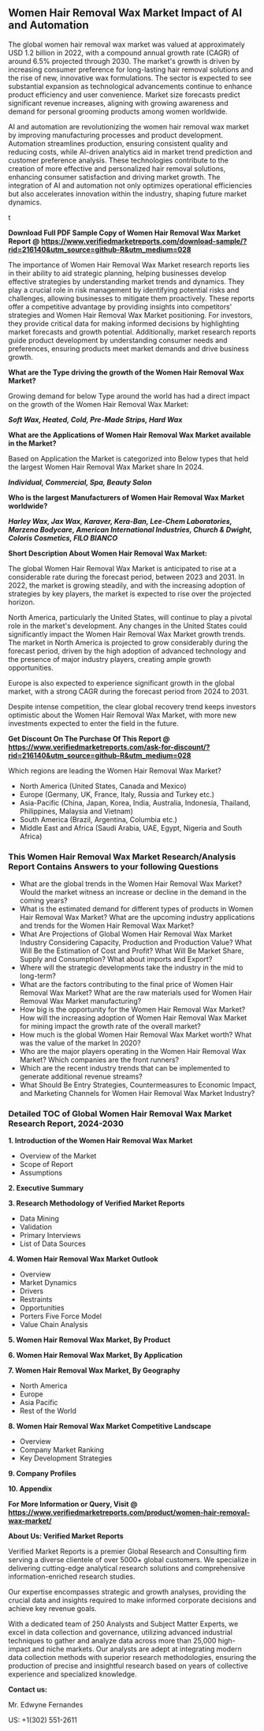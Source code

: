 <h2>Women Hair Removal Wax Market Impact of AI and Automation</h2><p>The global women hair removal wax market was valued at approximately USD 1.2 billion in 2022, with a compound annual growth rate (CAGR) of around 6.5% projected through 2030. The market's growth is driven by increasing consumer preference for long-lasting hair removal solutions and the rise of new, innovative wax formulations. The sector is expected to see substantial expansion as technological advancements continue to enhance product efficiency and user convenience. Market size forecasts predict significant revenue increases, aligning with growing awareness and demand for personal grooming products among women worldwide.</p><p>AI and automation are revolutionizing the women hair removal wax market by improving manufacturing processes and product development. Automation streamlines production, ensuring consistent quality and reducing costs, while AI-driven analytics aid in market trend prediction and customer preference analysis. These technologies contribute to the creation of more effective and personalized hair removal solutions, enhancing consumer satisfaction and driving market growth. The integration of AI and automation not only optimizes operational efficiencies but also accelerates innovation within the industry, shaping future market dynamics.</p>t</p><p id="" class=""><strong>Download Full PDF Sample Copy of Women Hair Removal Wax Market Report @ <a href="https://www.verifiedmarketreports.com/download-sample/?rid=216140&utm_source=github-R&utm_medium=028" target="_blank">https://www.verifiedmarketreports.com/download-sample/?rid=216140&utm_source=github-R&utm_medium=028</a></strong></p><p>The importance of&nbsp;Women Hair Removal Wax Market research reports lies in their ability to aid strategic planning, helping businesses develop effective strategies by understanding market trends and dynamics. They play a crucial role in risk management by identifying potential risks and challenges, allowing businesses to mitigate them proactively. These reports offer a competitive advantage by providing insights into competitors' strategies and Women Hair Removal Wax Market positioning. For investors, they provide critical data for making informed decisions by highlighting market forecasts and growth potential. Additionally, market research reports guide product development by understanding consumer needs and preferences, ensuring products meet market demands and drive business growth.</p><p><strong>What are the&nbsp;Type driving the growth of the Women Hair Removal Wax Market?</strong></p><p id="" class="">Growing demand for below Type around the world has had a direct impact on the growth of the Women Hair Removal Wax Market:</p><em><strong>Soft Wax, Heated, Cold, Pre-Made Strips, Hard Wax</strong></em></p><strong>What are the&nbsp;Applications&nbsp;of Women Hair Removal Wax Market available in the Market?</strong></p><p id="" class="">Based on Application the Market is categorized into Below types that held the largest Women Hair Removal Wax Market share In 2024.</p><em><strong>Individual, Commercial, Spa, Beauty Salon</strong></em></p><strong>Who is the largest Manufacturers of Women Hair Removal Wax Market worldwide?</strong></p><p><em><strong>Harley Wax, Jax Wax, Karaver, Kera-Ban, Lee-Chem Laboratories, Marzena Bodycare, American International Industries, Church & Dwight, Coloris Cosmetics, FILO BIANCO</strong></em></p><p id="" class=""><strong>Short Description About Women Hair Removal Wax Market:</strong></p><p>The global Women Hair Removal Wax Market is anticipated to rise at a considerable rate during the forecast period, between 2023 and 2031. In 2022, the market is growing steadily, and with the increasing adoption of strategies by key players, the market is expected to rise over the projected horizon.</p><p>North America, particularly the United States, will continue to play a pivotal role in the market's development. Any changes in the United States could significantly impact the Women Hair Removal Wax Market growth trends. The market in North America is projected to grow considerably during the forecast period, driven by the high adoption of advanced technology and the presence of major industry players, creating ample growth opportunities.</p><p>Europe is also expected to experience significant growth in the global market, with a strong CAGR during the forecast period from 2024 to 2031.</p><p>Despite intense competition, the clear global recovery trend keeps investors optimistic about the Women Hair Removal Wax Market, with more new investments expected to enter the field in the future.</p><p id="" class=""><strong>Get Discount On The Purchase Of This Report @ <a href="https://www.verifiedmarketreports.com/ask-for-discount/?rid=216140&utm_source=github-R&utm_medium=028" target="_blank">https://www.verifiedmarketreports.com/ask-for-discount/?rid=216140&utm_source=github-R&utm_medium=028</a></strong></p>Which regions are leading the Women Hair Removal Wax Market?</p><ul><li>North America (United States, Canada and Mexico)</li><li>Europe (Germany, UK, France, Italy, Russia and Turkey etc.)</li><li>Asia-Pacific (China, Japan, Korea, India, Australia, Indonesia, Thailand, Philippines, Malaysia and Vietnam)</li><li>South America (Brazil, Argentina, Columbia etc.)</li><li>Middle East and Africa (Saudi Arabia, UAE, Egypt, Nigeria and South Africa)</li></ul><h3 id="" class="">This Women Hair Removal Wax Market Research/Analysis Report Contains Answers to your following Questions</h3><ul><li>What are the global trends in the Women Hair Removal Wax Market? Would the market witness an increase or decline in the demand in the coming years?</li><li>What is the estimated demand for different types of products in Women Hair Removal Wax Market? What are the upcoming industry applications and trends for the Women Hair Removal Wax Market?</li><li>What Are Projections of Global Women Hair Removal Wax Market Industry Considering Capacity, Production and Production Value? What Will Be the Estimation of Cost and Profit? What Will Be Market Share, Supply and Consumption? What about imports and Export?</li><li>Where will the strategic developments take the industry in the mid to long-term?</li><li>What are the factors contributing to the final price of Women Hair Removal Wax Market? What are the raw materials used for Women Hair Removal Wax Market manufacturing?</li><li>How big is the opportunity for the Women Hair Removal Wax Market? How will the increasing adoption of Women Hair Removal Wax Market for mining impact the growth rate of the overall market?</li><li>How much is the global Women Hair Removal Wax Market worth? What was the value of the market In 2020?</li><li>Who are the major players operating in the Women Hair Removal Wax Market? Which companies are the front runners?</li><li>Which are the recent industry trends that can be implemented to generate additional revenue streams?</li><li>What Should Be Entry Strategies, Countermeasures to Economic Impact, and Marketing Channels for Women Hair Removal Wax Market Industry?</li></ul><h3 id="" class="">Detailed TOC of Global Women Hair Removal Wax Market Research Report, 2024-2030</h3><p id="" class=""><strong>1. Introduction of the Women Hair Removal Wax Market</strong></p><ul><li>Overview of the Market</li><li>Scope of Report</li><li>Assumptions</li></ul><p id="" class=""><strong>2. Executive Summary</strong></p><p id="" class=""><strong>3. Research Methodology of Verified Market Reports</strong></p><ul><li>Data Mining</li><li>Validation</li><li>Primary Interviews</li><li>List of Data Sources</li></ul><p id="" class=""><strong>4. Women Hair Removal Wax Market Outlook</strong></p><ul><li>Overview</li><li>Market Dynamics</li><li>Drivers</li><li>Restraints</li><li>Opportunities</li><li>Porters Five Force Model</li><li>Value Chain Analysis</li></ul><p id="" class=""><strong>5. Women Hair Removal Wax Market, By Product</strong></p><p id="" class=""><strong>6. Women Hair Removal Wax Market, By Application</strong></p><p id="" class=""><strong>7. Women Hair Removal Wax Market, By Geography</strong></p><ul><li>North America</li><li>Europe</li><li>Asia Pacific</li><li>Rest of the World</li></ul><p id="" class=""><strong>8. Women Hair Removal Wax Market Competitive Landscape</strong></p><ul><li>Overview</li><li>Company Market Ranking</li><li>Key Development Strategies</li></ul><p id="" class=""><strong>9. Company Profiles</strong></p><p id="" class=""><strong>10. Appendix</strong></p><p id="" class=""><strong>For More Information or Query, Visit @ <a href="https://www.verifiedmarketreports.com/product/women-hair-removal-wax-market/" target="_blank">https://www.verifiedmarketreports.com/product/women-hair-removal-wax-market/</a></strong></p><p id="" class=""><strong>About Us: Verified Market Reports</strong></p><p id="" class="">Verified Market Reports is a premier Global Research and Consulting firm serving a diverse clientele of over 5000+ global customers. We specialize in delivering cutting-edge analytical research solutions and comprehensive information-enriched research studies.</p><p id="" class="">Our expertise encompasses strategic and growth analyses, providing the crucial data and insights required to make informed corporate decisions and achieve key revenue goals.</p><p id="" class="">With a dedicated team of 250 Analysts and Subject Matter Experts, we excel in data collection and governance, utilizing advanced industrial techniques to gather and analyze data across more than 25,000 high-impact and niche markets. Our analysts are adept at integrating modern data collection methods with superior research methodologies, ensuring the production of precise and insightful research based on years of collective experience and specialized knowledge.</p><p id="" class=""><strong>Contact us:</strong></p><p id="" class="">Mr. Edwyne Fernandes</p><p id="" class="">US: +1(302) 551-2611</p>